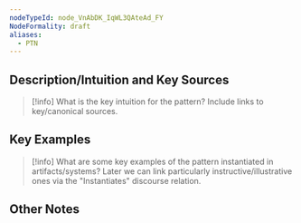 ```yaml
---
nodeTypeId: node_VnAbDK_IqWL3QAteAd_FY
NodeFormality: draft
aliases:
  - PTN
---
```

## Description/Intuition and Key Sources
> [!info] What is the key intuition for the pattern? Include links to key/canonical sources.

## Key Examples
> [!info] What are some key examples of the pattern instantiated in artifacts/systems? Later we can link particularly instructive/illustrative ones via the "Instantiates" discourse relation.
## Other Notes